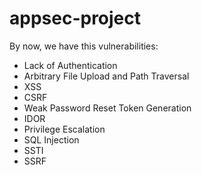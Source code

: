 # appsec-project

By now, we have this vulnerabilities:

* Lack of Authentication
* Arbitrary File Upload and Path Traversal
* XSS
* CSRF
* Weak Password Reset Token Generation
* IDOR
* Privilege Escalation
* SQL Injection
* SSTI
* SSRF